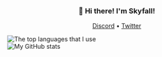 <h3 align="center">👋 Hi there! I'm Skyfall!</h3>
<p align="center">
  <a href="https://raw.githubusercontent.com/skyfallwastaken/skyfallwastaken/master/DISCORD.md">Discord</a> •
  <a href="https://twitter.com/justskyfa1l">Twitter</a>
</p>

<div>
  <img src="https://github-readme-stats.vercel.app/api/top-langs/?username=skyfallwastaken&theme=tokyonight&layout=compact&hide=vue,css,html,ejs" alt="The top languages that I use"/>
  </div>
  <div><img src="https://github-readme-stats.vercel.app/api?username=skyfallwastaken&show_icons=true&theme=tokyonight&hide_rank=true" alt="My GitHub stats" align="center"/></div>
